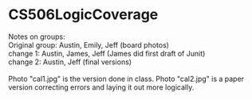 # CS506LogicCoverage

Notes on groups:<br/>
Original group:  Austin, Emily, Jeff (board photos)<br/>
change 1: Austin, James, Jeff (James did first draft of Junit)<br/>
change 2: Austin, Jeff (final versions)<br/>
<br/>
Photo "cal1.jpg" is the version done in class.
Photo "cal2.jpg" is a paper version correcting errors and laying it out more logically.
